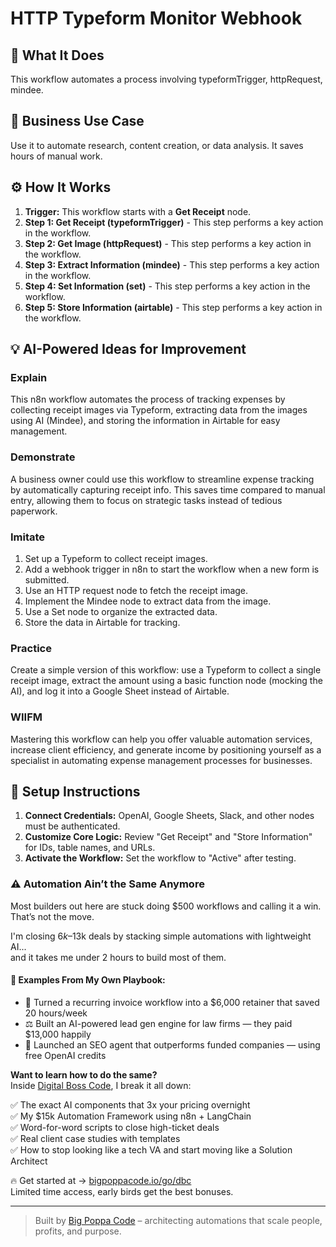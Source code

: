 # HTTP Typeform Monitor Webhook

## 🚀 What It Does
This workflow automates a process involving typeformTrigger, httpRequest, mindee.

## 💼 Business Use Case
Use it to automate research, content creation, or data analysis. It saves hours of manual work.

## ⚙️ How It Works
1.  **Trigger:** This workflow starts with a **Get Receipt** node.
2. **Step 1: Get Receipt (typeformTrigger)** - This step performs a key action in the workflow.
3. **Step 2: Get Image (httpRequest)** - This step performs a key action in the workflow.
4. **Step 3: Extract Information (mindee)** - This step performs a key action in the workflow.
5. **Step 4: Set Information (set)** - This step performs a key action in the workflow.
6. **Step 5: Store Information (airtable)** - This step performs a key action in the workflow.

## 💡 AI-Powered Ideas for Improvement
### Explain
This n8n workflow automates the process of tracking expenses by collecting receipt images via Typeform, extracting data from the images using AI (Mindee), and storing the information in Airtable for easy management.

### Demonstrate
A business owner could use this workflow to streamline expense tracking by automatically capturing receipt info. This saves time compared to manual entry, allowing them to focus on strategic tasks instead of tedious paperwork.

### Imitate
1. Set up a Typeform to collect receipt images.
2. Add a webhook trigger in n8n to start the workflow when a new form is submitted.
3. Use an HTTP request node to fetch the receipt image.
4. Implement the Mindee node to extract data from the image.
5. Use a Set node to organize the extracted data.
6. Store the data in Airtable for tracking.

### Practice
Create a simple version of this workflow: use a Typeform to collect a single receipt image, extract the amount using a basic function node (mocking the AI), and log it into a Google Sheet instead of Airtable.

### WIIFM
Mastering this workflow can help you offer valuable automation services, increase client efficiency, and generate income by positioning yourself as a specialist in automating expense management processes for businesses.

## 🔧 Setup Instructions
1. **Connect Credentials:** OpenAI, Google Sheets, Slack, and other nodes must be authenticated.
2. **Customize Core Logic:** Review "Get Receipt" and "Store Information" for IDs, table names, and URLs.
3. **Activate the Workflow:** Set the workflow to "Active" after testing.

### ⚠️ Automation Ain’t the Same Anymore

Most builders out here are stuck doing $500 workflows and calling it a win.  
That’s not the move.  

I'm closing $6k–$13k deals by stacking simple automations with lightweight AI...  
and it takes me under 2 hours to build most of them.

#### 🧠 Examples From My Own Playbook:
- 🔁 Turned a recurring invoice workflow into a $6,000 retainer that saved 20 hours/week  
- ⚖️ Built an AI-powered lead gen engine for law firms — they paid $13,000 happily  
- 🚀 Launched an SEO agent that outperforms funded companies — using free OpenAI credits  

**Want to learn how to do the same?**  
Inside [Digital Boss Code](https://bigpoppacode.io/go/dbc), I break it all down:

✅ The exact AI components that 3x your pricing overnight  
✅ My $15k Automation Framework using n8n + LangChain  
✅ Word-for-word scripts to close high-ticket deals  
✅ Real client case studies with templates  
✅ How to stop looking like a tech VA and start moving like a Solution Architect  

🔥 Get started at → [bigpoppacode.io/go/dbc](https://bigpoppacode.io/go/dbc)  
Limited time access, early birds get the best bonuses.

---
> Built by [Big Poppa Code](https://bigpoppacode.io) – architecting automations that scale people, profits, and purpose.
